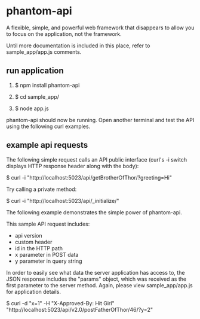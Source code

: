 phantom-api
===========

A flexible, simple, and powerful web framework that disappears to
allow you to focus on the application, not the framework.

Until more documentation is included in this place, refer to
sample_app/app.js comments.

run application
---------------

1. $ npm install phantom-api

2. $ cd sample_app/

3. $ node app.js

phantom-api should now be running. Open another terminal and test the
API using the following curl examples.

example api requests
--------------------

The following simple request calls an API public interface (curl's -i
switch displays HTTP response header along with the body):

$ curl -i "http://localhost:5023/api/getBrotherOfThor/?greeting=Hi"

Try calling a private method:

$ curl -i "http://localhost:5023/api/_initialize/"

The following example demonstrates the simple power of phantom-api.

This sample API request includes:

 - api version
 - custom header
 - id in the HTTP path
 - x parameter in POST data
 - y parameter in query string

In order to easily see what data the server application has access to,
the JSON response includes the "params" object, which was received as
the first parameter to the server method. Again, please view
sample_app/app.js for application details.

$ curl -d "x=1" -H "X-Approved-By: Hit Girl" "http://localhost:5023/api/v2.0/postFatherOfThor/46/?y=2"

